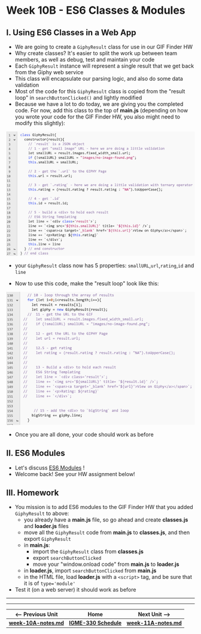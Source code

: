# Week 10B - ES6 Classes & Modules

## I. Using ES6 Classes in a Web App

- We are going to create a `GiphyResult` class for use in our GIF Finder HW
- Why create classes? It's easier to split the work up between team members, as well as debug, test and maintain your code
- Each `GiphyResult` instance will represent a single result that we get back from the Giphy web service
- This class will encapsulate our parsing logic, and also do some data validation
- Most of the code for this `GiphyResult` class is copied from the "result loop" in `searchButtonClicked()` and lightly modified
- Because we have a lot to do today, we are giving you the completed code. For now, add this class to the top of **main.js** (depending on how you wrote your code for the GIF Finder HW, you also might need to modify this slightly):

![Screenshot](./_images/giphy-class-demo-1.png)

- your `GiphyResult` class now has 5 properties: `smallURL`,`url`,`rating`,`id` and `line`

- Now to use this code, make the "result loop" look like this: 

![Screenshot](./_images/giphy-class-demo-2.png)

- Once you are all done, your code should work as before

## II. ES6 Modules 

- Let's discuss [ES6 Modules](https://github.com/tonethar/IGME-330-Master/blob/master/notes/ES6-modules-1.md) !
- Welcome back! See your HW assignment below!

## III. Homework

- You mission is to add ES6 modules to the GIF Finder HW that you added `GiphyResult` to above:
  - you already have a **main.js** file, so go ahead and create **classes.js** and **loader.js** files
  - move all the `GiphyResult` code from **main.js** to **classes.js**, and then export `GiphyResult`
  - in **main.js**:
    - import the `GiphyResult` class from **classes.js**
    - export `searchButtonClicked`
    - move your "window.onload code" from **main.js**  to **loader.js**
  - in **loader.js**, import `searchButtonClicked` from **main.js** 
  - in the HTML file, load **loader.js** with a `<script>` tag, and be sure that it is of `type='module'`
- Test it (on a web server) it should work as before


<!--
## III. NodeJS
- How to set up NodeJS
- Consuming Web Services from a command-line Node.js app. See mycourses dropbox for the due dates:
  - [Node.js and Web Services - 1](https://github.com/tonethar/IGME-330-Master/blob/master/notes/node-and-web-services-1.md)
  - [Node.js and Web Services - 2](https://github.com/tonethar/IGME-330-Master/blob/master/notes/node-and-web-services-2.md)
-->


<hr><hr>

| <-- Previous Unit | Home | Next Unit -->
| --- | --- | --- 
| [**week-10A-notes.md**](week-10A-notes.md)     |  [**IGME-330 Schedule**](../schedule.md) | [**week-11A-notes.md**](week-11A-notes.md)
